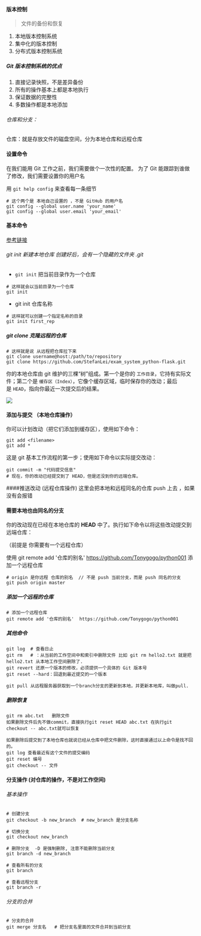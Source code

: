 #### 版本控制

> 文件的备份和恢复

1. 本地版本控制系统
2. 集中化的版本控制
3. 分布式版本控制系统



##### Git 版本控制系统的优点

1. 直接记录快照，不是差异备份
2. 所有的操作基本上都是本地执行
3. 保证数据的完整性
4. 多数操作都是本地添加



###### 仓库和分支：

仓库：就是存放文件的磁盘空间，分为本地仓库和远程仓库



#### 设置命令

在我们能用 Git 工作之前，我们需要做个一次性的配置。 为了 Git 能跟踪到谁做了修改，我们需要设置你的用户名 

用 `git help config` 来查看每一条细节 

```
# 这个两个是 本地自己设置的 ，不是 GitHub 的用户名
git config --global user.name 'your_name'
git config --global user.email 'your_email' 
```



#### 基本命令

[参考链接](http://www.bootcss.com/p/git-guide/)

###### git init 新建本地仓库  创建好后，会有一个隐藏的文件夹 .git

- `git init` 把当前目录作为一个仓库

```
# 这样就会以当前目录为一个仓库
git init
```

- git init 仓库名称

```
# 这样就可以创建一个指定名称的目录
git init first_rep
```

##### git clone 克隆远程的仓库

```
# 这样就是说 从远程把仓库拉下来
git clone username@host:/path/to/repository
git clone https://github.com/StefanLei/exam_system_python-flask.git
```

你的本地仓库由 git 维护的三棵“树”组成。第一个是你的 `工作目录`，它持有实际文件；第二个是 `缓存区（Index）`，它像个缓存区域，临时保存你的改动；最后是 `HEAD`，指向你最近一次提交后的结果。 

![](http://www.bootcss.com/p/git-guide/img/trees.png)



#### 添加与提交 （本地仓库操作）

你可以计划改动（把它们添加到缓存区），使用如下命令： 

```
git add <filename>
git add *
```

这是 git 基本工作流程的第一步；使用如下命令以实际提交改动： 

```
git commit -m "代码提交信息"
# 现在，你的改动已经提交到了 HEAD，但是还没到你的远端仓库。
```

####推送改动 (远程仓库操作)  这里会把本地和远程同名的仓库 push 上去 ，如果没有会报错

#### 需要本地也由同名的分支 

你的改动现在已经在本地仓库的 **HEAD** 中了。执行如下命令以将这些改动提交到远端仓库： 

（前提是 你需要有一个远程仓库） 

使用 git remote add '仓库的别名'  https://github.com/Tonygogo/python001 添加一个远程仓库

```
# origin 是你远程 仓库的别名  // 不是 push 当前分支，而是 push 同名的分支
git push origin master    
```

##### 添加一个远程的仓库

```
# 添加一个远程仓库
git remote add '仓库的别名'  https://github.com/Tonygogo/python001 
```

##### 其他命令

```
git log  # 查看日止
git rm   # ：从当前的工作空间中和索引中删除文件 比如 git rm hello2.txt 就是把 hello2.txt 从本地工作空间删除了. 
git revert 还原一个版本的修改，必须提供一个具体的 Git 版本号
git reset --hard：回退到最近提交的一个版本

git pull 从远程服务器获取到一个branch分支的更新到本地，并更新本地库，叫做pull.
```



##### 删除恢复

```
git rm abc.txt   删除文件
如果删除文件后先不做commit，直接执行git reset HEAD abc.txt 在执行git checkout -- abc.txt就可以恢复

如果删除后提交到了本地仓库也就说已经从仓库中把文件删除，这时直接通过以上命令是找不回的。
git log 查看最近有这个文件的提交编码
git reset 编号
git checkout -- 文件
```



#### 分支操作 (对仓库的操作，不是对工作空间)

###### 基本操作

```
# 创建分支
git checkout -b new_branch  # new_branch 是分支名称

# 切换分支
git checkout new_branch

# 删除分支  -D 是强制删除, 注意不能删除当前分支
git branch -d new_branch 

# 查看所有的分支
git branch  

# 查看远程分支
git branch -r
```

###### 分支的合并

```
# 分支的合并
git merge 分支名   # 把分支名里面的文件合并到当前分支
```

